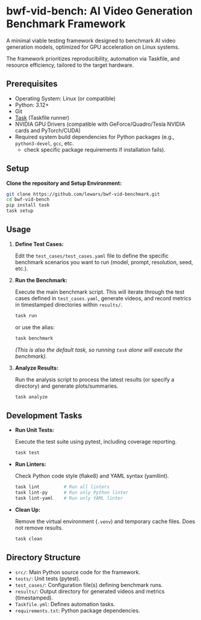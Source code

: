 # **bwf-vid-bench: AI Video Generation Benchmark Framework**

A minimal viable testing framework designed to benchmark AI video generation models, optimized for GPU acceleration on Linux systems.

The framework prioritizes reproducibility, automation via Taskfile, and resource efficiency, tailored to the target hardware.

## **Prerequisites**

* Operating System: Linux (or compatible)
* Python: 3.12+
* Git
* [Task](https://taskfile.dev/installation/) (Taskfile runner)
* NVIDIA GPU Drivers (compatible with GeForce/Quadro/Tesla NVIDIA cards and PyTorch/CUDA)
* Required system build dependencies for Python packages (e.g., `python3-devel`, `gcc`, etc.
  - check specific package requirements if installation fails).

## **Setup**

**Clone the repository and Setup Environment:**
   ```bash
   git clone https://github.com/lewars/bwf-vid-benchmark.git
   cd bwf-vid-bench
   pip install task
   task setup
   ```

## **Usage**

1. **Define Test Cases:**

   Edit the `test_cases/test_cases.yaml` file to define the specific benchmark scenarios you want to run (model, prompt, resolution, seed, etc.).
2. **Run the Benchmark:**

   Execute the main benchmark script. This will iterate through the test cases defined in `test_cases.yaml`, generate videos, and record metrics in timestamped directories within `results/`.

   ```bash
   task run
   ```

   or use the alias:

    ```bash
    task benchmark
    ```

   *(This is also the default task, so running `task` alone will execute the benchmark).*

3. **Analyze Results:**

   Run the analysis script to process the latest results (or specify a directory) and generate plots/summaries.

    ```bash
    task analyze
    ```

## **Development Tasks**

* **Run Unit Tests:**

  Execute the test suite using pytest, including coverage reporting.

    ```bash
    task test
    ```

* **Run Linters:**

  Check Python code style (flake8) and YAML syntax (yamllint).

  ```bash
  task lint         # Run all linters
  task lint-py      # Run only Python linter
  task lint-yaml    # Run only YAML linter
  ```

* **Clean Up:**

  Remove the virtual environment (`.venv`) and temporary cache files. Does not remove results.

    ```bash
    task clean
    ```

## **Directory Structure**

* `src/`: Main Python source code for the framework.
* `tests/`: Unit tests (pytest).
* `test_cases/`: Configuration file(s) defining benchmark runs.
* `results/`: Output directory for generated videos and metrics (timestamped).
* `Taskfile.yml`: Defines automation tasks.
* `requirements.txt`: Python package dependencies.

